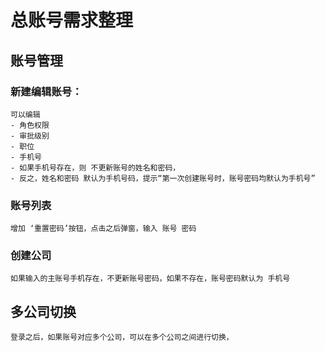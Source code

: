 # 总账号需求整理

## 账号管理

### 新建编辑账号：

    可以编辑
    - 角色权限
    - 审批级别
    - 职位
    - 手机号 
    - 如果手机号存在，则 不更新账号的姓名和密码，
    - 反之，姓名和密码 默认为手机号码，提示“第一次创建账号时，账号密码均默认为手机号”

### 账号列表

    增加 ‘重置密码’按钮，点击之后弹窗，输入 账号 密码

### 创建公司

    如果输入的主账号手机存在，不更新账号密码，如果不存在，账号密码默认为 手机号

## 多公司切换

    登录之后，如果账号对应多个公司，可以在多个公司之间进行切换，
